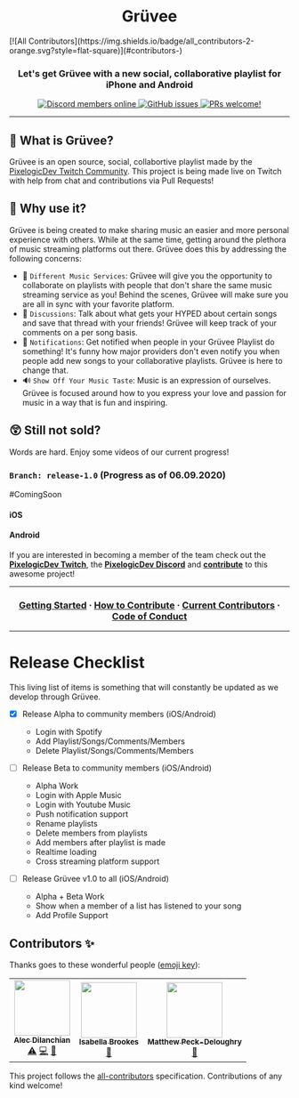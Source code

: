<h1 align="center">Grüvee</h1>
<!-- ALL-CONTRIBUTORS-BADGE:START - Do not remove or modify this section -->
[![All Contributors](https://img.shields.io/badge/all_contributors-2-orange.svg?style=flat-square)](#contributors-)
<!-- ALL-CONTRIBUTORS-BADGE:END -->
<h3 align="center">
  <strong>Let's get Grüvee with a new social, collaborative playlist for iPhone and Android</strong>
</h3>

<p align="center">
    <a href="https://discordapp.com/invite/ubgX6T8">
        <img src="https://img.shields.io/discord/391635862959554561?label=Discord" alt="Discord members online" />
    </a>
    <a href="https://github.com/pixelogicdev/gruvee">
        <img alt="GitHub issues" src="https://img.shields.io/github/issues/pixelogicdev/gruvee-mobile">
    </a>
    <a href="CONTRIBUTING.md#-how-to-contribute">
        <img src="https://img.shields.io/badge/PRs-welcome-brightgreen.svg" alt="PRs welcome!" />
    </a>
</p>

---

## 🎸 What is Grüvee?

Grüvee is an open source, social, collabortive playlist made by the [PixelogicDev Twitch Community](https://twitch.tv/pixelogicdev). This project is being made live on Twitch with help from chat and contributions via Pull Requests!

## 🤔 Why use it?

Grüvee is being created to make sharing music an easier and more personal experience with others. While at the same time, getting around the plethora of music streaming platforms out there. Grüvee does this by addressing the following concerns:

-   🎵 `Different Music Services`: Grüvee will give you the opportunity to collaborate on playlists with people that don't share the same music streaming service as you! Behind the scenes, Grüvee will make sure you are all in sync with your favorite platform.
-   💬 `Discussions`: Talk about what gets your HYPED about certain songs and save that thread with your friends! Grüvee will keep track of your comments on a per song basis.
-   🔔 `Notifications`: Get notified when people in your Grüvee Playlist do something! It's funny how major providers don't even notify you when people add new songs to your collaborative playlists. Grüvee is here to change that.
-   🔊 `Show Off Your Music Taste`: Music is an expression of ourselves. Grüvee is focused around how to you express your love and passion for music in a way that is fun and inspiring.

## 😲 Still not sold?

Words are hard. Enjoy some videos of our current progress!

### `Branch: release-1.0` (Progress as of 06.09.2020)

#ComingSoon

#### iOS

#### Android

If you are interested in becoming a member of the team check out the **[PixelogicDev Twitch](https://twitch.tv/pixelogicdev)**, the **[PixelogicDev Discord](https://discord.gg/8NFtvp5)** and **[contribute](CONTRIBUTING.md)** to this awesome project!

---

<h3 align="center">
 <a href="_docs/">Getting Started</a>
  <span> · </span>
  <a href="CONTRIBUTING.md#how-to-contribute">How to Contribute</a>
  <span> · </span>
  <a href="CONTRIBUTING.md#-current-contributors">Current Contributors</a>
  <span> · </span>
  <a href="CODE_OF_CONDUCT.md">Code of Conduct</a>
</h3>

---

# Release Checklist

This living list of items is something that will constantly be updated as we develop through Grüvee.

-   [x] Release Alpha to community members (iOS/Android)

    -   Login with Spotify
    -   Add Playlist/Songs/Comments/Members
    -   Delete Playlist/Songs/Comments/Members

-   [ ] Release Beta to community members (iOS/Android)

    -   Alpha Work
    -   Login with Apple Music
    -   Login with Youtube Music
    -   Push notification support
    -   Rename playlists
    -   Delete members from playlists
    -   Add members after playlist is made
    -   Realtime loading
    -   Cross streaming platform support

-   [ ] Release Grüvee v1.0 to all (iOS/Android)
    -   Alpha + Beta Work
    -   Show when a member of a list has listened to your song
    -   Add Profile Support

<!--
## Things Left To Document

-   Add setup for integrating gruveebackend repo
-   Add setup for running Android emulator
-   Android startup `emulator -avd Pixel_2_API_29`
-   Add APK build process
-   Add Assembly process for APK `./gradlew app:assembleRelease`
-->

## Contributors ✨

Thanks goes to these wonderful people ([emoji key](https://allcontributors.org/docs/en/emoji-key)):

<!-- ALL-CONTRIBUTORS-LIST:START - Do not remove or modify this section -->
<!-- prettier-ignore-start -->
<!-- markdownlint-disable -->
<table>
  <tr>
    <td align="center"><a href="https://github.com/adilanchian"><img src="https://avatars0.githubusercontent.com/u/13204620?v=4" width="100px;" alt=""/><br /><sub><b>Alec Dilanchian</b></sub></a><br /><a href="https://github.com/PixelogicDev/Gruvee-Mobile/commits?author=adilanchian" title="Tests">⚠️</a> <a href="https://github.com/PixelogicDev/Gruvee-Mobile/commits?author=adilanchian" title="Code">💻</a> <a href="https://github.com/PixelogicDev/Gruvee-Mobile/commits?author=adilanchian" title="Documentation">📖</a></td>
    <td align="center"><a href="https://github.com/isabellabrookes"><img src="https://avatars1.githubusercontent.com/u/12928252?v=4" width="100px;" alt=""/><br /><sub><b>Isabella Brookes</b></sub></a><br /><a href="https://github.com/PixelogicDev/Gruvee-Mobile/commits?author=isabellabrookes" title="Documentation">📖</a></td>
    <td align="center"><a href="https://deloughry.co.uk"><img src="https://avatars2.githubusercontent.com/u/1541665?v=4" width="100px;" alt=""/><br /><sub><b>Matthew Peck-Deloughry</b></sub></a><br /><a href="https://github.com/PixelogicDev/Gruvee-Mobile/commits?author=DR-DinoMight" title="Documentation">📖</a></td>
  </tr>
</table>

<!-- markdownlint-enable -->
<!-- prettier-ignore-end -->
<!-- ALL-CONTRIBUTORS-LIST:END -->

This project follows the [all-contributors](https://github.com/all-contributors/all-contributors) specification. Contributions of any kind welcome!